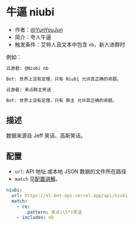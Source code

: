 # 牛逼 niubi

- 作者：[@YunYouJun](https://github.com/YunYouJun)
- 简介：夸人牛逼
- 触发条件：艾特人且文本中包含 `nb`，新人进群时

例如：

```md
云游君: @Niubi nb

Bot: 世界上没有定理，只有 Niubi 允许其正确的命题。

云游君: 来点群主笑话

Bot: 世界上没有定理，只有 群主 允许其正确的命题。
```

## 描述

数据来源自 Jeff 笑话、高斯笑话。

## 配置

- `url`: API 地址 或本地 JSON 数据的文件所在路径
- `match` 见[配置讲解](https://docs.bot.elpsy.cn/js/config.html)。

```yaml
niubi:
  url: https://el-bot-api.vercel.app/api/niubi
  match:
    - re:
        pattern: 来点(\S*)笑话
    - includes: nb
```

